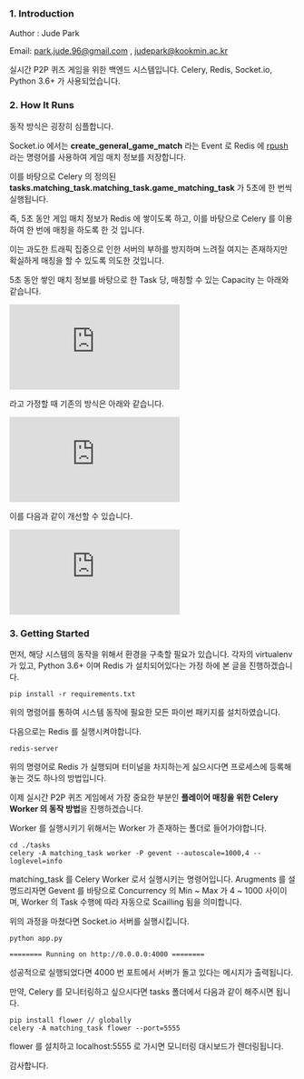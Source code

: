 ### 1. Introduction

Author : Jude Park

Email: park.jude.96@gmail.com , judepark@kookmin.ac.kr 

실시간 P2P 퀴즈 게임을 위한 백엔드 시스템입니다. Celery, Redis, Socket.io, Python 3.6+ 가 사용되었습니다.

### 2. How It Runs

동작 방식은 굉장히 심플합니다.

Socket.io 에서는 **create_general_game_match** 라는 Event 로 Redis 에 [rpush](https://redis.io/commands/rpush) 라는 명령어를 사용하여 게임 매치 정보를 저장합니다. 

이를 바탕으로 Celery 의 정의된 **tasks.matching_task.matching_task.game_matching_task** 가 5초에 한 번씩 실행됩니다. 

즉, 5초 동안 게임 매치 정보가 Redis 에 쌓이도록 하고, 이를 바탕으로 Celery 를 이용하여 한 번에 매칭을 하도록 한 것 입니다. 

이는 과도한 트래픽 집중으로 인한 서버의 부하를 방지하며 느려질 여지는 존재하지만 확실하게 매칭을 할 수 있도록 의도한 것입니다.

5초 동안 쌓인 매치 정보를 바탕으로 한 Task 당, 매칭할 수 있는 Capacity 는 아래와 같습니다. 

![](http://latex.codecogs.com/gif.latex?q%20%3D%20QuestionaireLength%2C%20p%3DPlayersInQueue%2C%20i%3D2)

라고 가정할 때 기존의 방식은 아래와 같습니다.

![](http://latex.codecogs.com/gif.latex?Capacity%20%3D%20q%2C%20MatchedPeople%3D%20q*i)

이를 다음과 같이 개선할 수 있습니다.

![](http://latex.codecogs.com/gif.latex?Capacity%20%3D%20q%20*%20%28q_p%20/%202%29%2C%20MatchedPeople%20%3D%20Capacity%20*%202)



### 3. Getting Started

먼저, 해당 시스템의 동작을 위해서 환경을 구축할 필요가 있습니다. 각자의 virtualenv 가 있고, Python 3.6+ 이며 Redis 가 설치되어있다는 가정 하에 본 글을 진행하겠습니다.

```shell
pip install -r requirements.txt
```

위의 명령어를 통하여 시스템 동작에 필요한 모든 파이썬 패키지를 설치하였습니다.

다음으로는 Redis 를 실행시켜야합니다.

```shell
redis-server
```

위의 명령어로 Redis 가 실행되며 터미널을 차지하는게 싫으시다면 프로세스에 등록해놓는 것도 하나의 방법입니다.

이제 실시간 P2P 퀴즈 게임에서 가장 중요한 부분인 **플레이어 매칭을 위한 Celery Worker 의 동작 방법**을 진행하겠습니다.

Worker 를 실행시키기 위해서는 Worker 가 존재하는 폴더로 들어가야합니다.

```shell
cd ./tasks
celery -A matching_task worker -P gevent --autoscale=1000,4 --loglevel=info
```

matching_task 를 Celery Worker 로서 실행시키는 명령어입니다. Arugments 를 설명드리자면 Gevent 를 바탕으로 Concurrency 의 Min ~ Max 가 4 ~ 1000 사이이며, Worker 의 Task 수행에 따라 자동으로 Scailling 됨을 의미합니다.

위의 과정을 마쳤다면 Socket.io 서버를 실행시킵니다.

```shell
python app.py

======== Running on http://0.0.0.0:4000 ========
```

성공적으로 실행되었다면 4000 번 포트에서 서버가 돌고 있다는 메시지가 출력됩니다.

만약, Celery 를 모니터링하고 싶으시다면 tasks 폴더에서 다음과 같이 해주시면 됩니다.

```shell
pip install flower // globally
celery -A matching_task flower --port=5555
```

flower 를 설치하고 localhost:5555 로 가시면 모니터링 대시보드가 렌더링됩니다.

감사합니다.